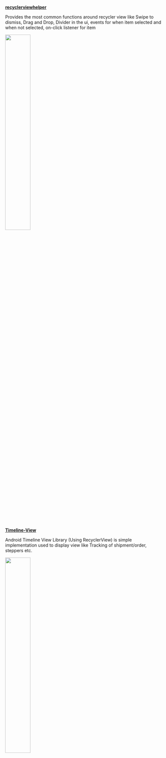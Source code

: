 
**[recyclerviewhelper](https://github.com/nisrulz/recyclerviewhelper)**

Provides the most common functions around recycler view like Swipe to dismiss, Drag and Drop, Divider in the ui, events for when item selected and when not selected, on-click listener for item

<div>
<img src=https://github.com/nisrulz/recyclerviewhelper/raw/develop/img/walkthrough1.gif width="40%">
</div>

**[Timeline-View](https://github.com/vipulasri/Timeline-View)**

Android Timeline View Library (Using RecyclerView) is simple implementation used to display view like Tracking of shipment/order, steppers etc.

<div>
<img src=https://github.com/vipulasri/Timeline-View/raw/master/art/showcase.png width="40%">
</div>
